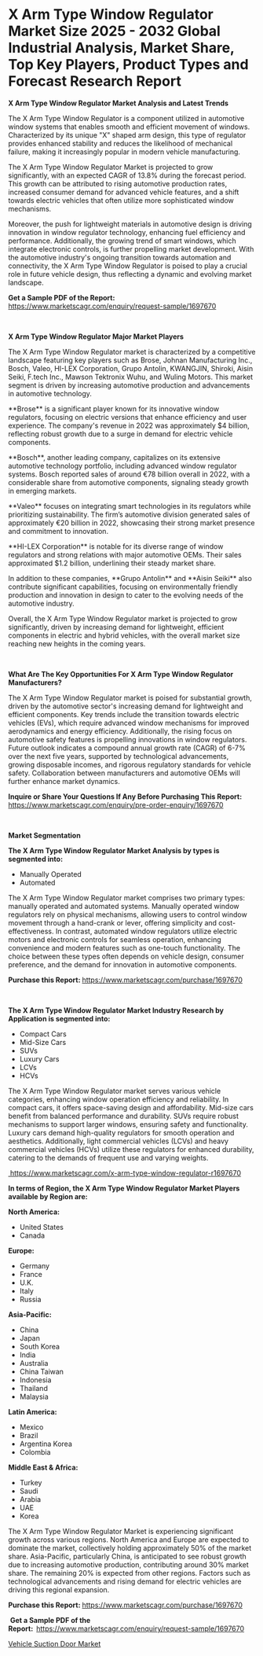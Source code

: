 <p><h1>X Arm Type Window Regulator Market Size 2025 - 2032 Global Industrial Analysis, Market Share, Top Key Players, Product Types and Forecast Research Report</h1></p><p><strong>X Arm Type Window Regulator Market Analysis and Latest Trends</strong></p>
<p><p>The X Arm Type Window Regulator is a component utilized in automotive window systems that enables smooth and efficient movement of windows. Characterized by its unique "X" shaped arm design, this type of regulator provides enhanced stability and reduces the likelihood of mechanical failure, making it increasingly popular in modern vehicle manufacturing.</p><p>The X Arm Type Window Regulator Market is projected to grow significantly, with an expected CAGR of 13.8% during the forecast period. This growth can be attributed to rising automotive production rates, increased consumer demand for advanced vehicle features, and a shift towards electric vehicles that often utilize more sophisticated window mechanisms.</p><p>Moreover, the push for lightweight materials in automotive design is driving innovation in window regulator technology, enhancing fuel efficiency and performance. Additionally, the growing trend of smart windows, which integrate electronic controls, is further propelling market development. With the automotive industry's ongoing transition towards automation and connectivity, the X Arm Type Window Regulator is poised to play a crucial role in future vehicle design, thus reflecting a dynamic and evolving market landscape.</p></p>
<p><strong>Get a Sample PDF of the Report:&nbsp;</strong> <a href="https://www.marketscagr.com/enquiry/request-sample/1697670?utm_campaign=3075&utm_medium=2&utm_source=Github&utm_content=ia&utm_term=24032025&utm_id=x-arm-type-window-regulator">https://www.marketscagr.com/enquiry/request-sample/1697670</a></p>
<p>&nbsp;</p>
<p><strong>X Arm Type Window Regulator Major Market Players</strong></p>
<p><p>The X Arm Type Window Regulator market is characterized by a competitive landscape featuring key players such as Brose, Johnan Manufacturing Inc., Bosch, Valeo, HI-LEX Corporation, Grupo Antolin, KWANGJIN, Shiroki, Aisin Seiki, F.tech Inc., Mawson Tektronix Wuhu, and Wuling Motors. This market segment is driven by increasing automotive production and advancements in automotive technology.</p><p>**Brose** is a significant player known for its innovative window regulators, focusing on electric versions that enhance efficiency and user experience. The company's revenue in 2022 was approximately $4 billion, reflecting robust growth due to a surge in demand for electric vehicle components.</p><p>**Bosch**, another leading company, capitalizes on its extensive automotive technology portfolio, including advanced window regulator systems. Bosch reported sales of around €78 billion overall in 2022, with a considerable share from automotive components, signaling steady growth in emerging markets.</p><p>**Valeo** focuses on integrating smart technologies in its regulators while prioritizing sustainability. The firm’s automotive division generated sales of approximately €20 billion in 2022, showcasing their strong market presence and commitment to innovation.</p><p>**HI-LEX Corporation** is notable for its diverse range of window regulators and strong relations with major automotive OEMs. Their sales approximated $1.2 billion, underlining their steady market share.</p><p>In addition to these companies, **Grupo Antolin** and **Aisin Seiki** also contribute significant capabilities, focusing on environmentally friendly production and innovation in design to cater to the evolving needs of the automotive industry.</p><p>Overall, the X Arm Type Window Regulator market is projected to grow significantly, driven by increasing demand for lightweight, efficient components in electric and hybrid vehicles, with the overall market size reaching new heights in the coming years.</p></p>
<p>&nbsp;</p>
<p><strong>What Are The Key Opportunities For X Arm Type Window Regulator Manufacturers?</strong></p>
<p><p>The X Arm Type Window Regulator market is poised for substantial growth, driven by the automotive sector's increasing demand for lightweight and efficient components. Key trends include the transition towards electric vehicles (EVs), which require advanced window mechanisms for improved aerodynamics and energy efficiency. Additionally, the rising focus on automotive safety features is propelling innovations in window regulators. Future outlook indicates a compound annual growth rate (CAGR) of 6-7% over the next five years, supported by technological advancements, growing disposable incomes, and rigorous regulatory standards for vehicle safety. Collaboration between manufacturers and automotive OEMs will further enhance market dynamics.</p></p>
<p><strong>Inquire or Share Your Questions If Any Before Purchasing This Report:</strong> <a href="https://www.marketscagr.com/enquiry/pre-order-enquiry/1697670?utm_campaign=3075&utm_medium=2&utm_source=Github&utm_content=ia&utm_term=24032025&utm_id=x-arm-type-window-regulator">https://www.marketscagr.com/enquiry/pre-order-enquiry/1697670</a></p>
<p>&nbsp;</p>
<p><strong>Market Segmentation</strong></p>
<p><strong>The X Arm Type Window Regulator Market Analysis by types is segmented into:</strong></p>
<p><ul><li>Manually Operated</li><li>Automated</li></ul></p>
<p><p>The X Arm Type Window Regulator market comprises two primary types: manually operated and automated systems. Manually operated window regulators rely on physical mechanisms, allowing users to control window movement through a hand-crank or lever, offering simplicity and cost-effectiveness. In contrast, automated window regulators utilize electric motors and electronic controls for seamless operation, enhancing convenience and modern features such as one-touch functionality. The choice between these types often depends on vehicle design, consumer preference, and the demand for innovation in automotive components.</p></p>
<p><strong>Purchase this Report:&nbsp;</strong><a href="https://www.marketscagr.com/purchase/1697670?utm_campaign=3075&utm_medium=2&utm_source=Github&utm_content=ia&utm_term=24032025&utm_id=x-arm-type-window-regulator">https://www.marketscagr.com/purchase/1697670</a></p>
<p>&nbsp;</p>
<p><strong>The X Arm Type Window Regulator Market Industry Research by Application is segmented into:</strong></p>
<p><ul><li>Compact Cars</li><li>Mid-Size Cars</li><li>SUVs</li><li>Luxury Cars</li><li>LCVs</li><li>HCVs</li></ul></p>
<p><p>The X Arm Type Window Regulator market serves various vehicle categories, enhancing window operation efficiency and reliability. In compact cars, it offers space-saving design and affordability. Mid-size cars benefit from balanced performance and durability. SUVs require robust mechanisms to support larger windows, ensuring safety and functionality. Luxury cars demand high-quality regulators for smooth operation and aesthetics. Additionally, light commercial vehicles (LCVs) and heavy commercial vehicles (HCVs) utilize these regulators for enhanced durability, catering to the demands of frequent use and varying weights.</p></p>
<p><a href="https://www.marketscagr.com/x-arm-type-window-regulator-r1697670?utm_campaign=3075&utm_medium=2&utm_source=Github&utm_content=ia&utm_term=24032025&utm_id=x-arm-type-window-regulator">&nbsp;https://www.marketscagr.com/x-arm-type-window-regulator-r1697670</a></p>
<p><strong>In terms of Region, the X Arm Type Window Regulator Market Players available by Region are:</strong></p>
<p>
    <p> <strong> North America: </strong>
        <ul>
            <li>United States</li>
            <li>Canada</li>
        </ul>
        </p> 
    <p> <strong> Europe: </strong>
        <ul>
            <li>Germany</li>
            <li>France</li>
            <li>U.K.</li>
            <li>Italy</li>
            <li>Russia</li>
        </ul>
        </p> 
    <p> <strong> Asia-Pacific: </strong>
        <ul>
            <li>China</li>
            <li>Japan</li>
            <li>South Korea</li>
            <li>India</li>
            <li>Australia</li>
            <li>China Taiwan</li>
            <li>Indonesia</li>
            <li>Thailand</li>
            <li>Malaysia</li>
        </ul>
        </p> 
    <p> <strong> Latin America: </strong>
        <ul>
            <li>Mexico</li>
            <li>Brazil</li>
            <li>Argentina Korea</li>
            <li>Colombia</li>
        </ul>
        </p> 
    <p> <strong> Middle East & Africa: </strong>
        <ul>
            <li>Turkey</li>
            <li>Saudi</li>
            <li>Arabia</li>
            <li>UAE</li>
            <li>Korea</li>
        </ul>
    </p>
    </p>
<p><p>The X Arm Type Window Regulator Market is experiencing significant growth across various regions. North America and Europe are expected to dominate the market, collectively holding approximately 50% of the market share. Asia-Pacific, particularly China, is anticipated to see robust growth due to increasing automotive production, contributing around 30% market share. The remaining 20% is expected from other regions. Factors such as technological advancements and rising demand for electric vehicles are driving this regional expansion.</p></p>
<p><strong>Purchase this Report: </strong><a href="https://www.marketscagr.com/purchase/1697670?utm_campaign=3075&utm_medium=2&utm_source=Github&utm_content=ia&utm_term=24032025&utm_id=x-arm-type-window-regulator">https://www.marketscagr.com/purchase/1697670</a></p>
<p>&nbsp;<strong>Get a Sample PDF of the Report:&nbsp;&nbsp;</strong><a href="https://www.marketscagr.com/enquiry/request-sample/1697670?utm_campaign=3075&utm_medium=2&utm_source=Github&utm_content=ia&utm_term=24032025&utm_id=x-arm-type-window-regulator">https://www.marketscagr.com/enquiry/request-sample/1697670</a></p>
<p><strong></strong></p>
<p><p><a href="https://github.com/shewlisapsai/Market-Research-Report-List-1/blob/main/vehicle-suction-door-market.md?utm_campaign=3075&utm_medium=2&utm_source=Github&utm_content=ia&utm_term=24032025&utm_id=x-arm-type-window-regulator">Vehicle Suction Door Market</a></p></p>